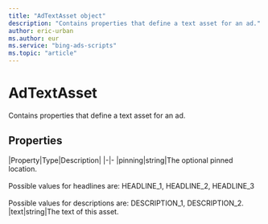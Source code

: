 ```yaml
---
title: "AdTextAsset object"
description: "Contains properties that define a text asset for an ad."
author: eric-urban
ms.author: eur
ms.service: "bing-ads-scripts"
ms.topic: "article"
---
```


# AdTextAsset

Contains properties that define a text asset for an ad.

## Properties

|Property|Type|Description|
|-|-
|pinning|string|The optional pinned location.<br/><br/>Possible values for headlines are: HEADLINE_1, HEADLINE_2, HEADLINE_3<br/><br/>Possible values for descriptions are: DESCRIPTION_1, DESCRIPTION_2.
|text|string|The text of this asset.

